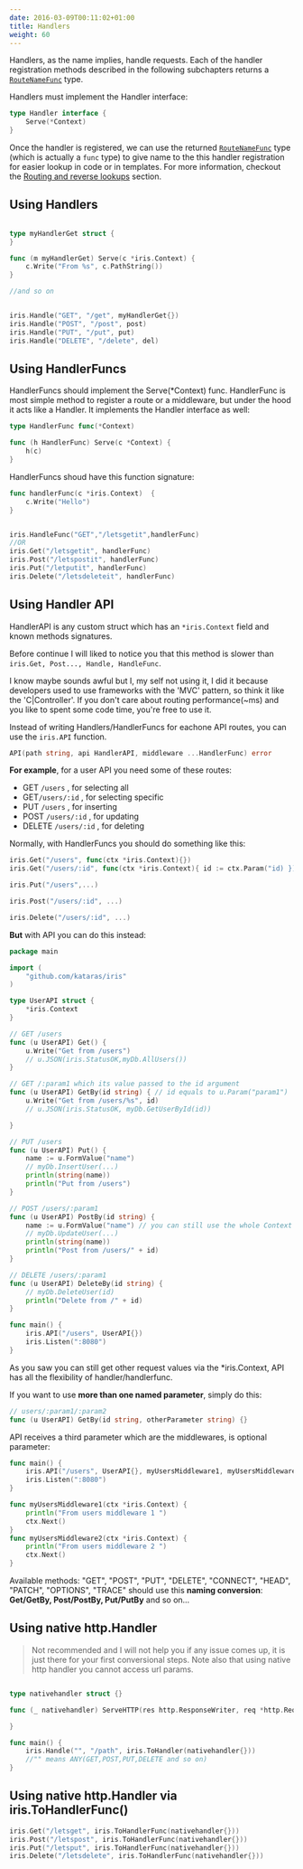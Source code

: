 ```yaml
---
date: 2016-03-09T00:11:02+01:00
title: Handlers
weight: 60
---
```


Handlers, as the name implies, handle requests. Each of the handler registration methods described in the following subchapters returns a [`RouteNameFunc`](https://godoc.org/github.com/kataras/iris#RouteNameFunc) type.

Handlers must implement the Handler interface:

```go
type Handler interface {
	Serve(*Context)
}
```

Once the handler is registered, we can use the returned [`RouteNameFunc`](https://godoc.org/github.com/kataras/iris#RouteNameFunc) type (which is actually a `func` type) to give name to the this handler registration for easier lookup in code or in templates. For more information, checkout the [Routing and reverse lookups](routing.md) section.

## Using Handlers

```go

type myHandlerGet struct {
}

func (m myHandlerGet) Serve(c *iris.Context) {
    c.Write("From %s", c.PathString())
}

//and so on


iris.Handle("GET", "/get", myHandlerGet{})
iris.Handle("POST", "/post", post)
iris.Handle("PUT", "/put", put)
iris.Handle("DELETE", "/delete", del)
```

## Using HandlerFuncs

HandlerFuncs should implement the Serve\(\*Context\) func.
HandlerFunc is most simple method to register a route or a middleware, but under the hood it acts like a Handler. It implements the Handler interface as well:

```go
type HandlerFunc func(*Context)

func (h HandlerFunc) Serve(c *Context) {
    h(c)
}

```

HandlerFuncs shoud have this function signature:

```go
func handlerFunc(c *iris.Context)  {
    c.Write("Hello")
}


iris.HandleFunc("GET","/letsgetit",handlerFunc)
//OR
iris.Get("/letsgetit", handlerFunc)
iris.Post("/letspostit", handlerFunc)
iris.Put("/letputit", handlerFunc)
iris.Delete("/letsdeleteit", handlerFunc)
```

## Using Handler API

HandlerAPI is any custom struct which has an `*iris.Context` field and known methods signatures.

Before continue I will liked to notice you that this method is slower than `iris.Get, Post..., Handle, HandleFunc`.

I know maybe sounds awful but I, my self not using it, I did it because developers used to use frameworks with the 'MVC' pattern, so think it like the 'C\|Controller'. If you don't care about routing performance\(~ms\) and you like to spent some code time, you're free to use it.

Instead of writing Handlers\/HandlerFuncs for eachone API routes, you can use the `iris.API` function.

```go
API(path string, api HandlerAPI, middleware ...HandlerFunc) error
```

**For example**, for a user API you need some of these routes:

* GET `/users` , for selecting all
* GET`/users/:id` , for selecting specific
* PUT `/users` , for inserting
* POST `/users/:id` , for updating
* DELETE `/users/:id` , for deleting

Normally, with HandlerFuncs you should do something like this:

```go
iris.Get("/users", func(ctx *iris.Context){})
iris.Get("/users/:id", func(ctx *iris.Context){ id := ctx.Param("id) })

iris.Put("/users",...)

iris.Post("/users/:id", ...)

iris.Delete("/users/:id", ...)
```

**But** with API you can do this instead:

```go
package main

import (
    "github.com/kataras/iris"
)

type UserAPI struct {
    *iris.Context
}

// GET /users
func (u UserAPI) Get() {
    u.Write("Get from /users")
    // u.JSON(iris.StatusOK,myDb.AllUsers())
}

// GET /:param1 which its value passed to the id argument
func (u UserAPI) GetBy(id string) { // id equals to u.Param("param1")
    u.Write("Get from /users/%s", id)
    // u.JSON(iris.StatusOK, myDb.GetUserById(id))

}

// PUT /users
func (u UserAPI) Put() {
    name := u.FormValue("name")
    // myDb.InsertUser(...)
    println(string(name))
    println("Put from /users")
}

// POST /users/:param1
func (u UserAPI) PostBy(id string) {
    name := u.FormValue("name") // you can still use the whole Context's features!
    // myDb.UpdateUser(...)
    println(string(name))
    println("Post from /users/" + id)
}

// DELETE /users/:param1
func (u UserAPI) DeleteBy(id string) {
    // myDb.DeleteUser(id)
    println("Delete from /" + id)
}

func main() {
    iris.API("/users", UserAPI{})
    iris.Listen(":8080")
}

```

As you saw you can still get other request values via the \*iris.Context, API has all the  flexibility of handler\/handlerfunc.

If you want to use **more than one named parameter**, simply do this:

```go
// users/:param1/:param2
func (u UserAPI) GetBy(id string, otherParameter string) {}
```

API receives a third parameter which are the middlewares, is optional parameter:

```go
func main() {
    iris.API("/users", UserAPI{}, myUsersMiddleware1, myUsersMiddleware2)
    iris.Listen(":8080")
}

func myUsersMiddleware1(ctx *iris.Context) {
    println("From users middleware 1 ")
    ctx.Next()
}
func myUsersMiddleware2(ctx *iris.Context) {
    println("From users middleware 2 ")
    ctx.Next()
}

```

Available methods: "GET", "POST", "PUT", "DELETE", "CONNECT", "HEAD", "PATCH", "OPTIONS", "TRACE" should use this **naming conversion**:  **Get\/GetBy, Post\/PostBy, Put\/PutBy** and so on...

## Using native http.Handler

> Not recommended and I will not help you if any issue comes up, it is just there for your first conversional steps.
> Note also that using native http handler you cannot access url params.

```go

type nativehandler struct {}

func (_ nativehandler) ServeHTTP(res http.ResponseWriter, req *http.Request) {

}

func main() {
    iris.Handle("", "/path", iris.ToHandler(nativehandler{}))
    //"" means ANY(GET,POST,PUT,DELETE and so on)
}


```

## Using native http.Handler via iris.ToHandlerFunc()

```go
iris.Get("/letsget", iris.ToHandlerFunc(nativehandler{}))
iris.Post("/letspost", iris.ToHandlerFunc(nativehandler{}))
iris.Put("/letsput", iris.ToHandlerFunc(nativehandler{}))
iris.Delete("/letsdelete", iris.ToHandlerFunc(nativehandler{}))

```
